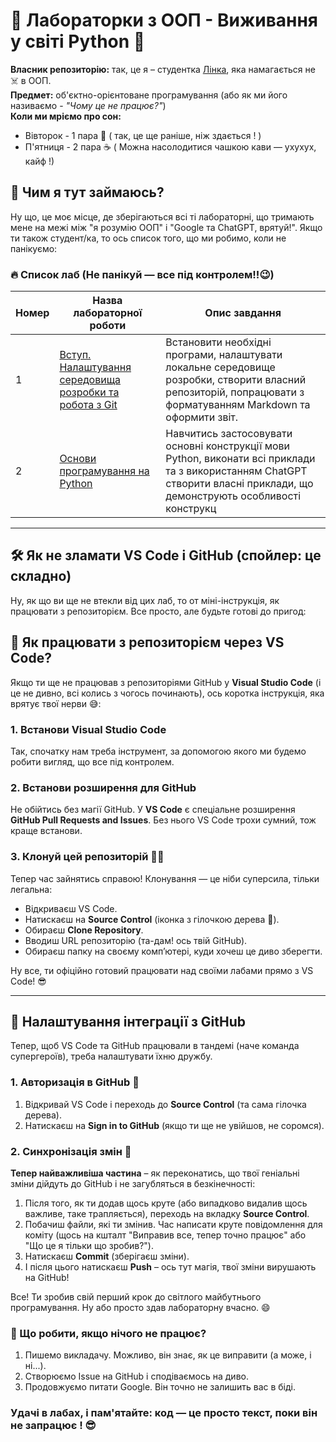 # 🐍 Лабораторки з ООП - Виживання у світі Python 🤯

**Власник репозиторію:** так, це я – студентка  [Лінка](https://code.visualstudio.com/), яка намагається не ☠️ в ООП.  
**Предмет:** об'єктно-орієнтоване програмування (або як ми його називаємо - *"Чому це не працює?"*)  
  **Коли ми мріємо про сон:**  
 - Вівторок - 1 пара  🛌 ( так, це ще раніше, ніж здається ! )
 - П'ятниця - 2 пара ☕ ( Можна насолодитися чашкою кави — ухухух, кайф !) 

## 💾 Чим я тут займаюсь?

Ну що, це моє місце, де зберігаються всі ті лабораторні, що тримають мене на межі між "я розумію ООП" і "Google та ChatGPT, врятуй!". Якщо ти також студент/ка, то ось список того, що ми робимо, коли не панікуємо:

### 🔥 Список лаб (Не панікуй — все під контролем!!😉)
Номер | Назва лабораторної роботи                                | Опис завдання
------|-----------------------------------------------------------|---------------------------------------------------------------------------------------------------------------------------------------
1     | [Вступ. Налаштування середовища розробки та робота з Git](./1_lab/README.md) | Встановити необхідні програми, налаштувати локальне середовище розробки, створити власний репозиторій, попрацювати з форматуванням Markdown та оформити звіт.
2     | [Основи програмування на Python](./2_lab/README.md)      | Навчитись застосовувати основні конструкції мови Python, виконати всі приклади та з використанням ChatGPT створити власні приклади, що демонструють особливості конструкц
---
## 🛠️ Як не зламати VS Code і GitHub (спойлер: це складно)
Ну, як що ви ще не втекли від цих лаб, то от міні-інструкція, як працювати з репозиторієм. Все просто, але будьте готові до пригод:

## 🚀 Як працювати з репозиторієм через VS Code?

Якщо ти ще не працював з репозиторіями GitHub у **Visual Studio Code** (і це не дивно, всі колись з чогось починають), ось коротка інструкція, яка врятує твої нерви 😅:

### 1. Встанови Visual Studio Code
Так, спочатку нам треба інструмент, за допомогою якого ми будемо робити вигляд, що все під контролем.

### 2. Встанови розширення для GitHub
Не обійтись без магії GitHub. У **VS Code** є спеціальне розширення **GitHub Pull Requests and Issues**. Без нього VS Code трохи сумний, тож краще встанови.

### 3. Клонуй цей репозиторій 🧑‍💻
Тепер час зайнятись справою! Клонування — це ніби суперсила, тільки легальна:
- Відкриваєш VS Code.
- Натискаєш на **Source Control** (іконка з гілочкою дерева 🌳).
- Обираєш **Clone Repository**.
- Вводиш URL репозиторію (та-дам! ось твій GitHub).
- Обираєш папку на своєму комп’ютері, куди хочеш це диво зберегти.

Ну все, ти офіційно готовий працювати над своїми лабами прямо з VS Code! 😎

---

## 🔗 Налаштування інтеграції з GitHub
Тепер, щоб VS Code та GitHub працювали в тандемі (наче команда супергероїв), треба налаштувати їхню дружбу.

### 1. Авторизація в GitHub 🔑
1. Відкривай VS Code і переходь до **Source Control** (та сама гілочка дерева).
2. Натискаєш на **Sign in to GitHub** (якщо ти ще не увійшов, не соромся).

### 2. Синхронізація змін 🚀
**Тепер найважливіша частина** – як переконатись, що твої геніальні зміни дійдуть до GitHub і не загубляться в безкінечності:
1. Після того, як ти додав щось круте (або випадково видалив щось важливе, таке трапляється), переходь на вкладку **Source Control**.
2. Побачиш файли, які ти змінив. Час написати круте повідомлення для коміту (щось на кшталт "Виправив все, тепер точно працює" або "Що це я тільки що зробив?").
3. Натискаєш **Commit** (зберігаєш зміни).
4. І після цього натискаєш **Push** – ось тут магія, твої зміни вирушають на GitHub! 

Все! Ти зробив свій перший крок до світлого майбутнього програмування. Ну або просто здав лабораторну вчасно. 😄



### 🤔 Що робити, якщо нічого не працює?
1. Пишемо викладачу. Можливо, він знає, як це виправити (а може, і ні...).
2. Створюємо Issue на GitHub і сподіваємось на диво.
3. Продовжуємо питати Google. Він точно не залишить вас в біді.

### Удачі в лабах, і пам'ятайте: код — це просто текст, поки він не запрацює ! 😎
